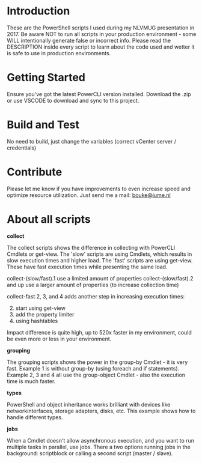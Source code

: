 # Introduction 
These are the PowerShell scripts I used during my NLVMUG presentation in 2017. Be aware NOT to run all scripts in your production environment - some WILL intentionally generate false or incorrect info. Please read the DESCRIPTION inside every script to learn about the code used and wetter it is safe to use in production environments.

# Getting Started
Ensure you've got the latest PowerCLI version installed. Download the .zip or use VSCODE to download and sync to this project.

# Build and Test
No need to build, just change the variables (correct vCenter server / credentials)

# Contribute
Please let me know if you have improvements to even increase speed and optimize resource utilization. Just send me a mail: [bouke@jume.nl](mailto:bouke@jume.nl)

# About all scripts
**collect**

The collect scripts shows the difference in collecting with PowerCLI Cmdlets or get-view. The 'slow' scripts are using Cmdlets, which results in slow
execution times and higher load. The 'fast' scripts are using get-view. These have fast execution times while presenting the same load.

collect-(slow/fast).1 use a limited amount of properties
collect-(slow/fast).2 and up use a larger amount of properties (to increase collection time)

collect-fast 2, 3, and 4 adds another step in increasing execution times:

2. start using get-view
3. add the property limiter
4. using hashtables

Impact difference is quite high, up to 520x faster in my environment, could be even more or less in your environment.

**grouping**

The grouping scripts shows the power in the group-by Cmdlet - it is very fast. Example 1 is without group-by (using foreach and if statements).
Example 2, 3 and 4 all use the group-object Cmdlet - also the execution time is much faster.

**types**

PowerShell and object inheritance works brilliant with devices like networkinterfaces, storage adapters, disks, etc. This example shows how
to handle different types.

**jobs**

When a Cmdlet doesn't allow asynchronous execution, and you want to run multiple tasks in parallel, use jobs. There a two options running jobs in
the background: scriptblock or calling a second script (master / slave).


